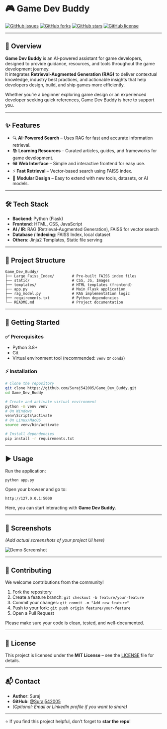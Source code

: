 # 🎮 Game Dev Buddy

[![GitHub issues](https://img.shields.io/github/issues/Suraj542005/Game_Dev_Buddy)](https://github.com/Suraj542005/Game_Dev_Buddy/issues)
[![GitHub forks](https://img.shields.io/github/forks/Suraj542005/Game_Dev_Buddy)](https://github.com/Suraj542005/Game_Dev_Buddy/network)
[![GitHub stars](https://img.shields.io/github/stars/Suraj542005/Game_Dev_Buddy)](https://github.com/Suraj542005/Game_Dev_Buddy/stargazers)
[![GitHub license](https://img.shields.io/github/license/Suraj542005/Game_Dev_Buddy)](LICENSE)

---

## 📌 Overview

**Game Dev Buddy** is an AI-powered assistant for game developers, designed to provide guidance, resources, and tools throughout the game development journey.  
It integrates **Retrieval-Augmented Generation (RAG)** to deliver contextual knowledge, industry best practices, and actionable insights that help developers design, build, and ship games more efficiently.

Whether you’re a beginner exploring game design or an experienced developer seeking quick references, Game Dev Buddy is here to support you.

---

## ✨ Features

- 🔍 **AI-Powered Search** – Uses RAG for fast and accurate information retrieval.  
- 📚 **Learning Resources** – Curated articles, guides, and frameworks for game development.  
- 🖼 **Web Interface** – Simple and interactive frontend for easy use.  
- ⚡ **Fast Retrieval** – Vector-based search using FAISS index.  
- 🧩 **Modular Design** – Easy to extend with new tools, datasets, or AI models.  

---

## 🛠 Tech Stack

- **Backend**: Python (Flask)  
- **Frontend**: HTML, CSS, JavaScript  
- **AI / IR**: RAG (Retrieval-Augmented Generation), FAISS for vector search  
- **Database / Indexing**: FAISS Index, local dataset  
- **Others**: Jinja2 Templates, Static file serving  

---

## 📂 Project Structure

```
Game_Dev_Buddy/
├── Large_Faiss_Index/        # Pre-built FAISS index files
├── static/                   # CSS, JS, Images
├── templates/                # HTML templates (frontend)
├── app.py                    # Main Flask application
├── rag_model.py              # RAG implementation logic
├── requirements.txt          # Python dependencies
└── README.md                 # Project documentation
```

---

## 🚀 Getting Started

### ✅ Prerequisites
- Python 3.8+
- Git
- Virtual environment tool (recommended: `venv` or `conda`)

### ⚡ Installation

```bash
# Clone the repository
git clone https://github.com/Suraj542005/Game_Dev_Buddy.git
cd Game_Dev_Buddy

# Create and activate virtual environment
python -m venv venv
# On Windows
venv\Scripts\activate
# On Linux/MacOS
source venv/bin/activate

# Install dependencies
pip install -r requirements.txt
```

---

## ▶️ Usage

Run the application:

```bash
python app.py
```

Open your browser and go to:

```
http://127.0.0.1:5000
```

Here, you can start interacting with **Game Dev Buddy**.

---

## 📸 Screenshots

*(Add actual screenshots of your project UI here)*  

![Demo Screenshot](static/images/demo.png)

---

## 🤝 Contributing

We welcome contributions from the community!  

1. Fork the repository  
2. Create a feature branch: `git checkout -b feature/your-feature`  
3. Commit your changes: `git commit -m "Add new feature"`  
4. Push to your fork: `git push origin feature/your-feature`  
5. Open a Pull Request  

Please make sure your code is clean, tested, and well-documented.

---

## 📜 License

This project is licensed under the **MIT License** – see the [LICENSE](LICENSE) file for details.

---

## 📬 Contact

- **Author**: Suraj  
- **GitHub**: [@Suraj542005](https://github.com/Suraj542005)  
- *(Optional: Email or LinkedIn profile if you want to share)*  

---

⭐ If you find this project helpful, don’t forget to **star the repo**!
